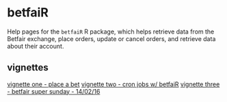 betfaiR
=======

Help pages for the `betfaiR` R package, which helps retrieve data from the Betfair exchange, place orders, update or cancel orders, and retrieve data about their account.

## vignettes

[vignette one - place a bet](http://durtal.github.io/betfaiR/vignette_one.html)
[vignette two - cron jobs w/ betfaiR](http://durtal.github.io/betfaiR/vignette_two.html)
[vignette three - betfair super sunday - 14/02/16](http://durtal.github.io/betfaiR/vignette_three.html)
